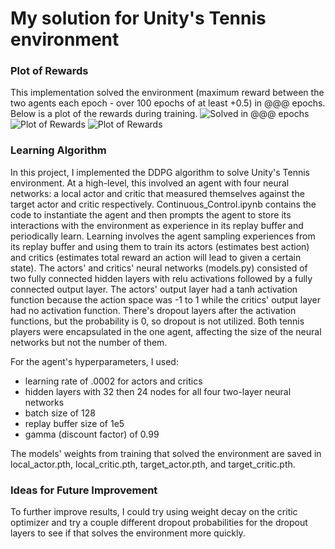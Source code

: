 # My solution for Unity's Tennis environment

### Plot of Rewards
This implementation solved the environment (maximum reward between the two agents each epoch - over 100 epochs of at least +0.5) in @@@ epochs. Below is a plot of the rewards during training. 
![Solved in @@@ epochs](https://github.com/k-staple/deep-reinforcement-learning/blob/master/p3_collab-compet/Num_Epochs_Solved_In.png "Plot of Rewards")
![Plot of Rewards](https://github.com/k-staple/deep-reinforcement-learning/blob/master/p3_collab-compet/Reward_Plot.png "Plot of Rewards")
![Plot of Rewards](https://github.com/k-staple/deep-reinforcement-learning/blob/master/p3_collab-compet/Averaged_Reward_Plot.png "Plot of Rewards")

### Learning Algorithm
In this project, I implemented the DDPG algorithm to solve Unity's Tennis environment. At a high-level, this involved an agent with four neural networks: a local actor and critic that measured themselves against the target actor and critic respectively. Continuous_Control.ipynb contains the code to instantiate the agent and then prompts the agent to store its interactions with the environment as experience in its replay buffer and periodically learn. Learning involves the agent sampling experiences from its replay buffer and using them to train its actors (estimates best action) and critics (estimates total reward an action will lead to given a certain state). 
The actors' and critics' neural networks (models.py) consisted of two fully connected hidden layers with relu activations followed by a fully connected output layer. The actors' output layer had a tanh activation function because the action space was -1 to 1 while the critics' output layer had no activation function. There's dropout layers after the activation functions, but the probability is 0, so dropout is not utilized.
Both tennis players were encapsulated in the one agent, affecting the size of the neural networks but not the number of them.

For the agent's hyperparameters, I used: 
- learning rate of .0002 for actors and critics
- hidden layers with 32 then 24 nodes for all four two-layer neural networks
- batch size of 128
- replay buffer size of 1e5
- gamma (discount factor) of 0.99

The models' weights from training that solved the environment are saved in local_actor.pth, local_critic.pth, target_actor.pth, and target_critic.pth.

### Ideas for Future Improvement
To further improve results, I could try using weight decay on the critic optimizer and try a couple different dropout probabilities for the dropout layers to see if that solves the environment more quickly. 
